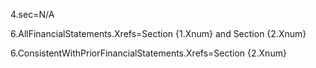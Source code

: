 4.sec=N/A

6.AllFinancialStatements.Xrefs=Section {1.Xnum} and Section {2.Xnum}

6.ConsistentWithPriorFinancialStatements.Xrefs=Section {2.Xnum}

